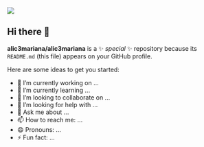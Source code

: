 <img src="https://www.google.com.br/url?sa=i&url=https%3A%2F%2Fgiphy.com%2Fexplore%2Ffaye-valent&psig=AOvVaw2aTft05MtjHwtdKwVyo7n2&ust=1666478618012000&source=images&cd=vfe&ved=0CA0QjRxqFwoTCMCV_q6u8foCFQAAAAAdAAAAABAU">

## Hi there 👋


**alic3mariana/alic3mariana** is a ✨ _special_ ✨ repository because its `README.md` (this file) appears on your GitHub profile.

Here are some ideas to get you started:

- 🔭 I’m currently working on ...
- 🌱 I’m currently learning ...
- 👯 I’m looking to collaborate on ...
- 🤔 I’m looking for help with ...
- 💬 Ask me about ...
- 📫 How to reach me: ...
- 😄 Pronouns: ...
- ⚡ Fun fact: ...

